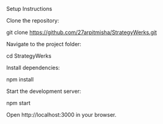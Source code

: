 Setup Instructions

Clone the repository:

git clone https://github.com/27arpitmisha/StrategyWerks.git

Navigate to the project folder:

cd StrategyWerks

Install dependencies:

npm install

Start the development server:

npm start

Open http://localhost:3000 in your browser. 
